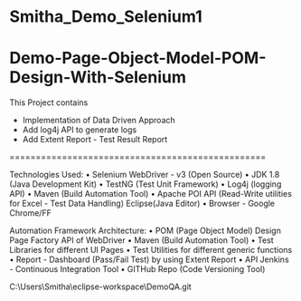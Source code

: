 # Smitha_Demo_Selenium1
 # Demo-Page-Object-Model-POM-Design-With-Selenium
This Project contains
- Implementation of Data Driven Approach
- Add log4j API to generate logs
- Add Extent Report - Test Result Report

=================================================

Technologies Used: 
• Selenium WebDriver - v3 (Open Source) 
• JDK 1.8 (Java Development Kit) 
• TestNG (Test Unit Framework) 
• Log4j (logging API) 
• Maven (Build Automation Tool) 
• Apache POI API (Read-Write utilities for Excel - Test Data Handling) Eclipse(Java Editor) 
• Browser - Google Chrome/FF

Automation Framework Architecture: 
• POM (Page Object Model) Design Page Factory API of WebDriver 
• Maven (Build Automation Tool) 
• Test Libraries for different UI Pages 
• Test Utilities for different generic functions 
• Report - Dashboard (Pass/Fail Test) by using Extent Report 
• API Jenkins - Continuous Integration Tool 
• GITHub Repo (Code Versioning Tool)


C:\Users\Smitha\eclipse-workspace\DemoQA\.git

